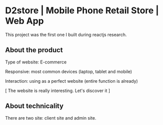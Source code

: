 # D2store | Mobile Phone Retail Store | Web App

This project was the first one I built during reactjs research.

## About the product

Type of website: E-commerce

Responsive: most common devices (laptop, tablet and mobile)

Interaction: using as a perfect website (entire function is already)

[ The website is really interesting. Let's discover it ]

## About technicality

There are two site: client site and admin site.